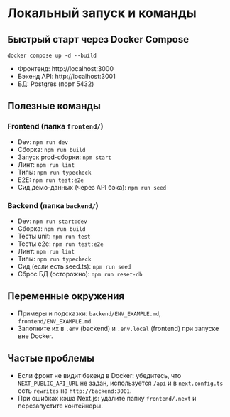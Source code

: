 # Локальный запуск и команды

## Быстрый старт через Docker Compose
```
docker compose up -d --build
```
- Фронтенд: http://localhost:3000
- Бэкенд API: http://localhost:3001
- БД: Postgres (порт 5432)

## Полезные команды

### Frontend (папка `frontend/`)
- Dev: `npm run dev`
- Сборка: `npm run build`
- Запуск prod-сборки: `npm start`
- Линт: `npm run lint`
- Типы: `npm run typecheck`
- E2E: `npm run test:e2e`
- Сид демо-данных (через API бэка): `npm run seed`

### Backend (папка `backend/`)
- Dev: `npm run start:dev`
- Сборка: `npm run build`
- Тесты unit: `npm run test`
- Тесты e2e: `npm run test:e2e`
- Линт: `npm run lint`
- Типы: `npm run typecheck`
- Сид (если есть seed.ts): `npm run seed`
- Сброс БД (осторожно): `npm run reset-db`

## Переменные окружения
- Примеры и подсказки: `backend/ENV_EXAMPLE.md`, `frontend/ENV_EXAMPLE.md`
- Заполните их в `.env` (backend) и `.env.local` (frontend) при запуске вне Docker.

## Частые проблемы
- Если фронт не видит бэкенд в Docker: убедитесь, что `NEXT_PUBLIC_API_URL` не задан, используется `/api` и в `next.config.ts` есть `rewrites` на `http://backend:3001`.
- При ошибках кэша Next.js: удалите папку `frontend/.next` и перезапустите контейнеры. 